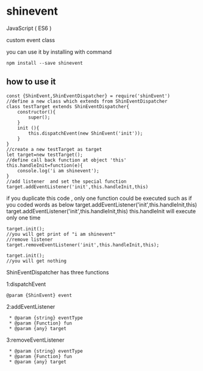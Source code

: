 # shinevent

JavaScript ( ES6 )

custom event class

you can use it by installing with command
```
npm install --save shinevent
```

## how to use it

```
const {ShinEvent,ShinEventDispatcher} = require('shinEvent')
//define a new class which extends from ShinEventDispatcher
class testTarget extends ShinEventDispatcher{
    constructor(){
        super();
    }
    init (){
        this.dispatchEvent(new ShinEvent('init'));
    }
}
//create a new testTarget as target
let target=new testTarget();
//define call back function at object 'this'
this.handleInit=function(e){
    console.log('i am shinevent');
}
//add listener  and set the special function
target.addEventListener('init',this.handleInit,this)
```
if you duplicate  this code , only one function could be executed 
  such as if you coded words as below
  target.addEventListener('init',this.handleInit,this)
  target.addEventListener('init',this.handleInit,this)
  this.handleInit will execute only one time
  
```
target.init();
//you will get print of "i am shinevent"
//remove listener
target.removeEventListener('init',this.handleInit,this);

target.init();
//you will get nothing
```

ShinEventDispatcher has three functions

1:dispatchEvent
```
@param {ShinEvent} event
```

2:addEventListener
```
 * @param {string} eventType
 * @param {Function} fun
 * @param {any} target
```

3:removeEventListener
```
 * @param {string} eventType
 * @param {Function} fun
 * @param {any} target
```
